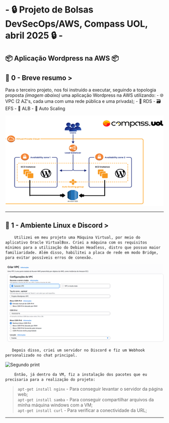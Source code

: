 # - 🔒 Projeto de Bolsas DevSecOps/AWS,  Compass UOL, abril 2025 🔒 -

## 📦 Aplicação Wordpress na AWS 📦

## 📜 0 - Breve resumo >
Para o terceiro projeto, nos foi instruído a executar, seguindo a topologia proposta _(imagem abaixo)_ uma aplicação Wordpress na AWS utilizando:
        - 🌐 VPC (2 AZ's, cada uma com uma rede pública e uma privada);
        - 📨 RDS
        - 🗃️ EFS
        - 👥 ALB
        - 🤖 Auto Scaling  
        
![Print zero](/Prints/0.0.png)

---
## 🐧 1 - Ambiente Linux e Discord >
        Utilizei em meu projeto uma Máquina Virtual, por meio do aplicativo Oracle VirtualBox. Criei a máquina com os requisitos mínimos para a utilização do Debian Headless, distro que possuo maior familiaridade. Além disso, habilitei a placa de rede em modo Bridge, para evitar possíveis erros de conexão.
![Primeiro print](/Prints/1.1.png)

       Depois disso, criei um servidor no Discord e fiz um Webhook personalizado no chat principal.
![Segundo print](/Prints/1.1%20-%202.png)

        Então, já dentro da VM, fiz a instalação dos pacotes que eu precisaria para a realização do projeto:
>`apt-get install nginx` - Para conseguir levantar o servidor da página web;  
>`apt-get install samba` - Para conseguir compartilhar arquivos da minha máquina windows com a VM;  
>`apt-get install curl` - Para verificar a conectividade da URL;
---
